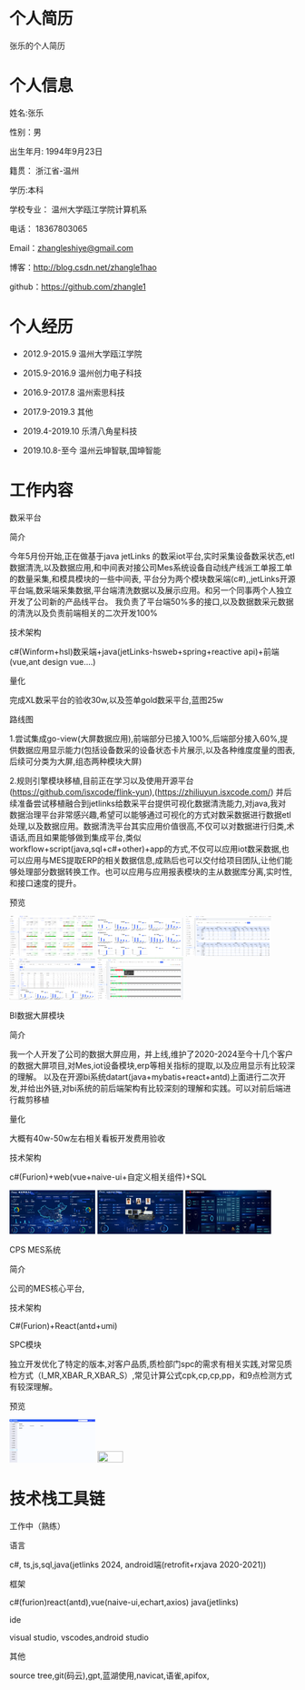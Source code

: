 # 个人简历
张乐的个人简历
# 个人信息
姓名:张乐

性别：男

出生年月: 1994年9月23日

籍贯： 浙江省-温州

学历:本科

学校专业： 温州大学瓯江学院计算机系

电话： 18367803065

Email：zhangleshiye@gmail.com

博客：http://blog.csdn.net/zhangle1hao

github：https://github.com/zhangle1

# 个人经历

* 2012.9-2015.9 温州大学瓯江学院

* 2015.9-2016.9 温州创力电子科技

* 2016.9-2017.8 温州索思科技

* 2017.9-2019.3 其他

* 2019.4-2019.10 乐清八角星科技

* 2019.10.8-至今 温州云坤智联,国坤智能

# 工作内容

数采平台

简介

今年5月份开始,正在做基于java jetLinks 的数采iot平台,实时采集设备数采状态,etl数据清洗,以及数据应用,和中间表对接公司Mes系统设备自动线产线派工单报工单的数量采集,和模具模块的一些中间表,
平台分为两个模块数采端(c#),,jetLinks开源平台端,数采端采集数据,平台端清洗数据以及展示应用。和另一个同事两个人独立开发了公司新的产品线平台。
我负责了平台端50%多的接口,以及数据数采元数据的清洗以及负责前端相关的二次开发100%

技术架构 

c#(Winform+hsl)数采端+java(jetLinks-hsweb+spring+reactive api)+前端(vue,ant design vue....)

量化

完成XL数采平台的验收30w,以及签单gold数采平台,蓝图25w

路线图

1.尝试集成go-view(大屏数据应用),前端部分已接入100%,后端部分接入60%,提供数据应用显示能力(包括设备数采的设备状态卡片展示,以及各种维度度量的图表,后续可分类为大屏,组态两种模块大屏)

2.规则引擎模块移植,目前正在学习以及使用开源平台(https://github.com/isxcode/flink-yun),(https://zhiliuyun.isxcode.com/) 并后续准备尝试移植融合到jetlinks给数采平台提供可视化数据清洗能力,对java,我对 数据治理平台非常感兴趣,希望可以能够通过可视化的方式对数采数据进行数据etl处理,以及数据应用。数据清洗平台其实应用价值很高,不仅可以对数据进行归类,术语话,而且如果能够做到集成平台,类似workflow+script(java,sql+c#+other)+app的方式,不仅可以应用iot数采数据,也可以应用与MES提取ERP的相关数据信息,成熟后也可以交付给项目团队,让他们能够处理部分数据转换工作。也可以应用与应用报表模块的主从数据库分离,实时性,和接口速度的提升。

预览

<img src="https://raw.githubusercontent.com/zhangle1/zhangle.github.com/master/my-pic/iot/iot1.png" width = "30%" height = "30%"   />
<img src="https://raw.githubusercontent.com/zhangle1/zhangle.github.com/master/my-pic/iot/iot2.png" width = "30%" height = "30%"   />
<img src="https://raw.githubusercontent.com/zhangle1/zhangle.github.com/master/my-pic/iot/iot3.png" width = "30%" height = "30%"   />
<img src="https://raw.githubusercontent.com/zhangle1/zhangle.github.com/master/my-pic/iot/iot4.png" width = "30%" height = "30%"   />
<img src="https://raw.githubusercontent.com/zhangle1/zhangle.github.com/master/my-pic/iot/iot5.png" width = "30%" height = "30%"   />

BI数据大屏模块

简介

我一个人开发了公司的数据大屏应用，并上线,维护了2020-2024至今十几个客户的数据大屏项目,对Mes,iot设备模块,erp等相关指标的提取,以及应用显示有比较深的理解。
以及在开源bi系统datart(java+mybatis+react+antd)上面进行二次开发,并给出外链,对bi系统的前后端架构有比较深刻的理解和实践。可以对前后端进行裁剪移植

量化

大概有40w-50w左右相关看板开发费用验收

技术架构

c#(Furion)+web(vue+naive-ui+自定义相关组件)+SQL

<img src="https://raw.githubusercontent.com/zhangle1/zhangle.github.com/master/my-pic/mes/screen1.jpg" width = "30%" height = "30%"   />
<img src="https://raw.githubusercontent.com/zhangle1/zhangle.github.com/master/my-pic/mes/screen2.jpg" width = "30%" height = "30%"   />
<img src="https://raw.githubusercontent.com/zhangle1/zhangle.github.com/master/my-pic/mes/screen3.jpg" width = "30%" height = "30%"   />

CPS MES系统

简介

公司的MES核心平台,

技术架构

C#(Furion)+React(antd+umi)





SPC模块

独立开发优化了特定的版本,对客户品质,质检部门spc的需求有相关实践,对常见质检方式（I_MR,XBAR_R,XBAR_S）,常见计算公式cpk,cp,cp,pp，和9点检测方式有较深理解。

预览

<img src="https://raw.githubusercontent.com/zhangle1/zhangle.github.com/master/my-pic/spc/spc1.png" width = "30%" height = "30%"   />
<img src="https://raw.githubusercontent.com/zhangle1/zhangle.github.com/master/my-pic/mes/spc2.png" width = "30%" height = "30%"   />


# 技术栈工具链

工作中（熟练）

语言

c#, ts,js,sql,java(jetlinks 2024, android端(retrofit+rxjava 2020-2021))

框架 

c#(furion)react(antd),vue(naive-ui,echart,axios) java(jetlinks)

ide

visual studio, vscodes,android studio

其他

source tree,git(码云),gpt,蓝湖使用,navicat,语雀,apifox,




